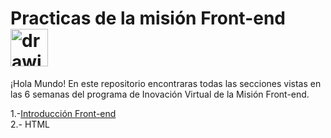 # Practicas de la misión Front-end <img src="https://media.giphy.com/media/xs7ehQ7uKOxzD3P0Ex/giphy.gif" alt="drawing" width="60"/>

¡Hola Mundo! En este repositorio encontraras todas las secciones vistas en las 6 semanas del programa de Inovación Virtual de la Misión Front-end.

1.-[Introducción Front-end](https://github.com/Marco01nD/PracticasFrontEnd/tree/master/Intro%20Front-end)<br>
2.- HTML
